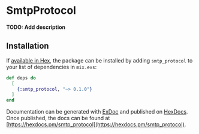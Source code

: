 # SmtpProtocol

**TODO: Add description**

## Installation

If [available in Hex](https://hex.pm/docs/publish), the package can be installed
by adding `smtp_protocol` to your list of dependencies in `mix.exs`:

```elixir
def deps do
  [
    {:smtp_protocol, "~> 0.1.0"}
  ]
end
```

Documentation can be generated with [ExDoc](https://github.com/elixir-lang/ex_doc)
and published on [HexDocs](https://hexdocs.pm). Once published, the docs can
be found at [https://hexdocs.pm/smtp_protocol](https://hexdocs.pm/smtp_protocol).

